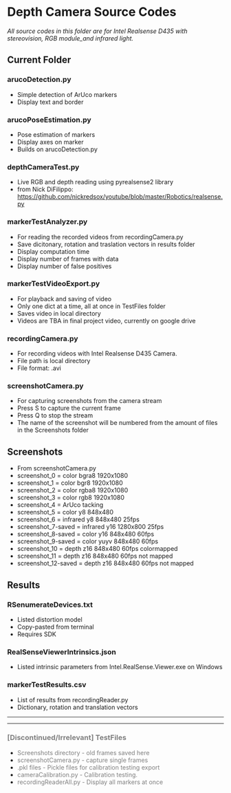# Depth Camera Source Codes
_All source codes in this folder are for Intel Realsense D435 with stereovision, RGB module_and infrared light._

## Current Folder

### arucoDetection.py
- Simple detection of ArUco markers
- Display text and border

### arucoPoseEstimation.py
- Pose estimation of markers
- Display axes on marker
- Builds on arucoDetection.py

### depthCameraTest.py
- Live RGB and depth reading using pyrealsense2 library
- from Nick DiFilippo: https://github.com/nickredsox/youtube/blob/master/Robotics/realsense.py

### markerTestAnalyzer.py
- For reading the recorded videos from recordingCamera.py
- Save dicitonary, rotation and traslation vectors in results folder
- Display computation time
- Display number of frames with data
- Display number of false positives

### markerTestVideoExport.py
- For playback and saving of video
- Only one dict at a time, all at once in TestFiles folder
- Saves video in local directory
- Videos are TBA in final project video, currently on google drive

### recordingCamera.py
- For recording videos with Intel Realsense D435 Camera.
- File path is local directory
- File format: .avi

### screenshotCamera.py
- For capturing screenshots from the camera stream
- Press S to capture the current frame
- Press Q to stop the stream
- The name of the screenshot will be numbered from the amount of files in the Screenshots folder


## Screenshots

- From screenshotCamera.py
- screenshot_0 = color bgra8 1920x1080
- screenshot_1 = color bgr8 1920x1080
- screenshot_2 = color rgba8 1920x1080
- screenshot_3 = color rgb8 1920x1080
- screenshot_4 = ArUco tacking
- screenshot_5 = color y8 848x480
- screenshot_6 = infrared y8 848x480 25fps
- screenshot_7-saved = infrared y16 1280x800 25fps
- screenshot_8-saved = color y16 848x480 60fps
- screenshot_9-saved = color yuyv 848x480 60fps
- screenshot_10 = depth z16 848x480 60fps colormapped
- screenshot_11 = depth z16 848x480 60fps not mapped
- screenshot_12-saved = depth z16 848x480 60fps not mapped


## Results

### RSenumerateDevices.txt
- Listed distortion model
- Copy-pasted from terminal
- Requires SDK

### RealSenseViewerIntrinsics.json
- Listed intrinsic parameters from Intel.RealSense.Viewer.exe on Windows

### markerTestResults.csv
- List of results from recordingReader.py
- Dictionary, rotation and translation vectors

---
---

### <span style="color:grey">[Discontinued/Irrelevant] TestFiles

- <span style="color:grey">Screenshots directory - old frames saved here
- <span style="color:grey">screenshotCamera.py - capture single frames
- <span style="color:grey">.pkl files - Pickle files for calibration testing export
- <span style="color:grey">cameraCalibration.py - Calibration testing.
- <span style="color:grey">recordingReaderAll.py - Display all markers at once
